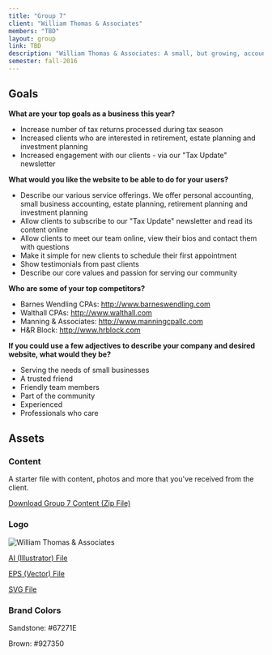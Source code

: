 ```yaml
---
title: "Group 7"
client: "William Thomas & Associates"
members: "TBD"
layout: group
link: TBD
description: "William Thomas & Associates: A small, but growing, accounting firm that has prided itself in serving its local clientele across many generations."
semester: fall-2016
---
```


## Goals

**What are your top goals as a business this year?**

* Increase number of tax returns processed during tax season
* Increased clients who are interested in retirement, estate planning and investment planning
* Increased engagement with our clients - via our "Tax Update" newsletter

**What would you like the website to be able to do for your users?**

* Describe our various service offerings.  We offer personal accounting, small business accounting, estate planning, retirement planning and investment planning
* Allow clients to subscribe to our "Tax Update" newsletter and read its content online
* Allow clients to meet our team online, view their bios and contact them with questions
* Make it simple for new clients to schedule their first appointment
* Show testimonials from past clients
* Describe our core values and passion for serving our community

**Who are some of your top competitors?**

* Barnes Wendling CPAs: http://www.barneswendling.com
* Walthall CPAs: http://www.walthall.com
* Manning & Associates: http://www.manningcpallc.com
* H&R Block: http://www.hrblock.com


**If you could use a few adjectives to describe your company and desired website, what would they be?**

* Serving the needs of small businesses
* A trusted friend
* Friendly team members
* Part of the community
* Experienced
* Professionals who care

## Assets

### Content

A starter file with content, photos and more that you've received from the client.  

<a href="/class/groups/assets/group7/Group-7-Content.zip">Download Group 7 Content (Zip File)</a>

### Logo
<img src="/class/groups/assets/group7/williamthomas.svg" alt="William Thomas & Associates" />

<a href="/class/groups/assets/group7/williamthomas.ai">AI (Illustrator) File</a>

<a href="/class/groups/assets/group7/williamthomas.eps">EPS (Vector) File</a>

<a href="/class/groups/assets/group7/williamthomas.svg">SVG File</a>

### Brand Colors

Sandstone: #67271E

Brown: #927350

